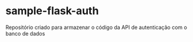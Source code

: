 # sample-flask-auth

Repositório criado para armazenar o código da API de autenticação com o banco de dados
